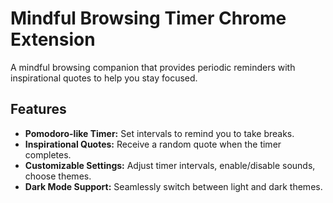 # Mindful Browsing Timer Chrome Extension

A mindful browsing companion that provides periodic reminders with inspirational quotes to help you stay focused.

## Features

- **Pomodoro-like Timer:** Set intervals to remind you to take breaks.
- **Inspirational Quotes:** Receive a random quote when the timer completes.
- **Customizable Settings:** Adjust timer intervals, enable/disable sounds, choose themes.
- **Dark Mode Support:** Seamlessly switch between light and dark themes.
